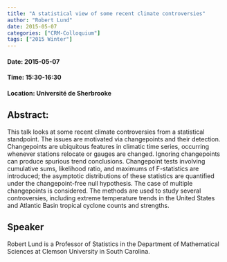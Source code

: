 ```yaml
---
title: "A statistical view of some recent climate controversies"
author: "Robert Lund"
date: 2015-05-07
categories: ["CRM-Colloquium"]
tags: ["2015 Winter"]
---
```


#### Date: 2015-05-07
#### Time: 15:30-16:30
#### Location: Université de Sherbrooke

## Abstract:

This talk looks at some recent climate controversies from a statistical standpoint. The issues are motivated via changepoints and their detection. Changepoints are ubiquitous features in climatic time series, occurring whenever stations relocate or gauges are changed. Ignoring changepoints can produce spurious trend conclusions. Changepoint tests involving cumulative sums, likelihood ratio, and maximums of F-statistics are introduced; the asymptotic distributions of these statistics are quantified under the changepoint-free null hypothesis. The case of multiple changepoints is considered. The methods are used to study several controversies, including extreme temperature trends in the United States and Atlantic Basin tropical cyclone counts and strengths.






## Speaker

	
Robert Lund is a Professor of Statistics in the Department of Mathematical Sciences at Clemson University in South Carolina.

